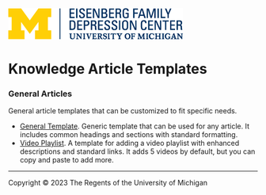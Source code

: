 ![Depression Center Logo](https://github.com/DepressionCenter/.github/blob/main/images/EFDCLogo_375w.png "depressioncenter.org")

# Knowledge Article Templates

### General Articles
General article templates that can be customized to fit specific needs.
+ [General Template](https://github.com/DepressionCenter/EFDC-TDX-KB/tree/main/ArticleTemplates/General_Articles/General_Template.html). Generic template that can be used for any article. It includes common headings and sections with standard formatting.
+ [Video Playlist](https://github.com/DepressionCenter/EFDC-TDX-KB/tree/main/ArticleTemplates/General_Articles/Video_Playlist.html). A template for adding a video playlist with enhanced descriptions and standard links. It adds 5 videos by default, but you can copy and paste to add more.


----

Copyright © 2023 The Regents of the University of Michigan
